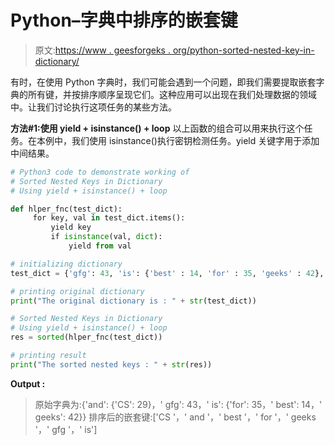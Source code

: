 # Python–字典中排序的嵌套键

> 原文:[https://www . geesforgeks . org/python-sorted-nested-key-in-dictionary/](https://www.geeksforgeeks.org/python-sorted-nested-keys-in-dictionary/)

有时，在使用 Python 字典时，我们可能会遇到一个问题，即我们需要提取嵌套字典的所有键，并按排序顺序呈现它们。这种应用可以出现在我们处理数据的领域中。让我们讨论执行这项任务的某些方法。

**方法#1:使用 yield + isinstance() + loop**
以上函数的组合可以用来执行这个任务。在本例中，我们使用 isinstance()执行密钥检测任务。yield 关键字用于添加中间结果。

```py
# Python3 code to demonstrate working of 
# Sorted Nested Keys in Dictionary
# Using yield + isinstance() + loop

def hlper_fnc(test_dict):
     for key, val in test_dict.items():
         yield key
         if isinstance(val, dict):
             yield from val

# initializing dictionary
test_dict = {'gfg': 43, 'is': {'best' : 14, 'for' : 35, 'geeks' : 42}, 'and' : {'CS' : 29}}

# printing original dictionary
print("The original dictionary is : " + str(test_dict))

# Sorted Nested Keys in Dictionary
# Using yield + isinstance() + loop
res = sorted(hlper_fnc(test_dict))

# printing result 
print("The sorted nested keys : " + str(res)) 
```

**Output :**

> 原始字典为:{'and': {'CS': 29}，' gfg': 43，' is': {'for': 35，' best': 14，' geeks': 42}}
> 排序后的嵌套键:['CS '，' and '，' best '，' for '，' geeks '，' gfg '，' is']